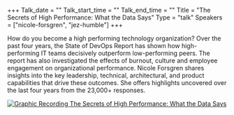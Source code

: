 +++
Talk_date = ""
Talk_start_time = ""
Talk_end_time = ""
Title = "The Secrets of High Performance: What the Data Says"
Type = "talk"
Speakers = ["nicole-forsgren", "jez-humble"]
+++

How do you become a high performing technology organization? Over the past four years, the State of DevOps Report has shown how high-performing IT teams decisively outperform low-performing peers. The report has also investigated the effects of burnout, culture and employee engagement on organizational performance. Nicole Forsgren shares insights into the key leadership, technical, architectural, and product capabilities that drive these outcomes. She offers highlights uncovered over the last four years from the 23,000+ responses.

<a href="https://assets.devopsdays.org/events/2018/toronto/DevOpsDaysTO_May31_2018_NicoleForsgren_JezHumble.jpg" target="_blank"><img src="https://assets.devopsdays.org/events/2018/toronto/DevOpsDaysTO_May31_2018_NicoleForsgren_JezHumble_lores.jpg" alt="Graphic Recording The Secrets of High Performance: What the Data Says" /></a>